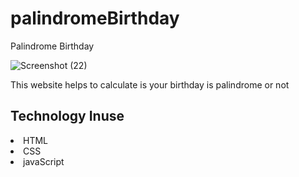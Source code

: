 # palindromeBirthday
Palindrome Birthday


![Screenshot (22)](https://user-images.githubusercontent.com/85553942/205507672-59674292-4e73-421b-a964-203c8c1fae7b.png)


This website helps to calculate is your birthday is palindrome or not 

## Technology Inuse
<li> HTML 
<li> CSS
<li> javaScript
